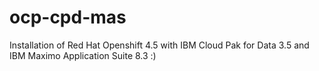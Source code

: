 # ocp-cpd-mas
Installation of Red Hat Openshift 4.5 with IBM Cloud Pak for Data 3.5 and IBM Maximo Application Suite 8.3 :)
